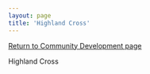 ```yaml
---
layout: page
title: 'Highland Cross'
---
```


<style>
p, img { width: 100%; }
</style>

[Return to Community Development page](/community-development/)

Highland Cross


